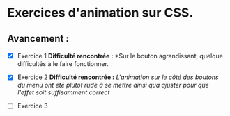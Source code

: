 # Exercices d'animation sur CSS. #

## Avancement : ##

####
- [x] Exercice 1 **Difficulté rencontrée :** *Sur le bouton agrandissant, quelque difficultés à le faire fonctionner.

- [x] Exercice 2 **Difficulté rencontrée :** *L'animation sur le côté des boutons du menu ont été plutôt rude à se mettre ainsi quà ajuster pour que l'effet soit suffisamment correct*

- [ ] Exercice 3


